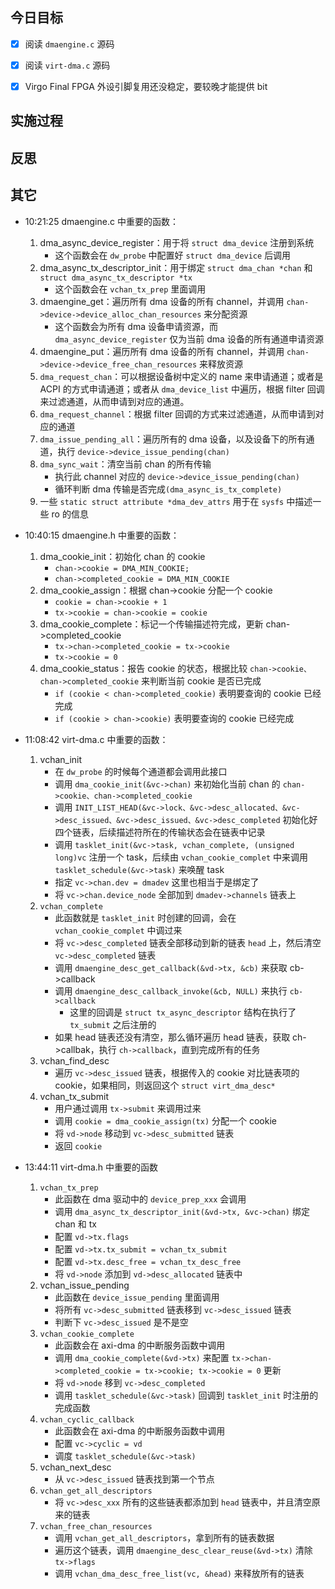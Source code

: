 

## 今日目标 
- [x] 阅读 `dmaengine.c` 源码
- [x] 阅读 `virt-dma.c` 源码
- [x] Virgo Final FPGA 外设引脚复用还没稳定，要较晚才能提供 bit


## 实施过程




## 反思



## 其它 
- 10:21:25 
	dmaengine.c 中重要的函数：
	1. dma_async_device_register：用于将 `struct dma_device` 注册到系统
		- 这个函数会在 `dw_probe` 中配置好 `struct dma_device` 后调用
	2. dma_async_tx_descriptor_init：用于绑定 `struct dma_chan *chan` 和 `struct dma_async_tx_descriptor *tx`
		- 这个函数会在 `vchan_tx_prep` 里面调用
	3. dmaengine_get：遍历所有 dma 设备的所有 channel，并调用 `chan->device->device_alloc_chan_resources` 来分配资源
		- 这个函数会为所有 dma 设备申请资源，而 `dma_async_device_register` 仅为当前 dma 设备的所有通道申请资源
	4. dmaengine_put：遍历所有 dma 设备的所有 channel，并调用 `chan->device->device_free_chan_resources` 来释放资源
	5. `dma_request_chan`：可以根据设备树中定义的 name 来申请通道；或者是 ACPI 的方式申请通道；或者从 `dma_device_list` 中遍历，根据 filter 回调来过滤通道，从而申请到对应的通道。
	6. `dma_request_channel`：根据 filter 回调的方式来过滤通道，从而申请到对应的通道
	7. `dma_issue_pending_all`：遍历所有的 dma 设备，以及设备下的所有通道，执行 `device->device_issue_pending(chan)`
	8. `dma_sync_wait`：清空当前 chan 的所有传输
		- 执行此 channel 对应的 `device->device_issue_pending(chan)`
		- 循环判断 dma 传输是否完成`(dma_async_is_tx_complete)`
	9. 一些 `static struct attribute *dma_dev_attrs` 用于在 `sysfs` 中描述一些 ro 的信息 
	
- 10:40:15 
	dmaengine.h 中重要的函数：
	1. dma_cookie_init：初始化 chan 的 cookie
		- `chan->cookie = DMA_MIN_COOKIE;`
		- `chan->completed_cookie = DMA_MIN_COOKIE`
	2. dma_cookie_assign：根据 chan->cookie 分配一个 cookie
		- `cookie = chan->cookie + 1`
		- `tx->cookie = chan->cookie = cookie`
	3. dma_cookie_complete：标记一个传输描述符完成，更新 chan->completed_cookie
		- `tx->chan->completed_cookie = tx->cookie`
		- `tx->cookie = 0`
	4. dma_cookie_status：报告 cookie 的状态，根据比较 `chan->cookie、chan->completed_cookie` 来判断当前 cookie 是否已完成
		- `if (cookie < chan->completed_cookie)` 表明要查询的 cookie 已经完成
		- `if (cookie > chan->cookie)` 表明要查询的 cookie 已经完成 
- 11:08:42 
	virt-dma.c 中重要的函数：
	1. vchan_init
		- 在 `dw_probe` 的时候每个通道都会调用此接口
		- 调用 `dma_cookie_init(&vc->chan)` 来初始化当前 chan 的 `chan->cookie、chan->completed_cookie`
		- 调用 `INIT_LIST_HEAD(&vc->lock、&vc->desc_allocated、&vc->desc_issued、&vc->desc_issued、&vc->desc_completed` 初始化好四个链表，后续描述符所在的传输状态会在链表中记录
		- 调用 `tasklet_init(&vc->task, vchan_complete, (unsigned long)vc` 注册一个 task，后续由 `vchan_cookie_complet` 中来调用 `tasklet_schedule(&vc->task)` 来唤醒 task
		- 指定 `vc->chan.dev = dmadev` 这里也相当于是绑定了
		- 将 `vc->chan.device_node` 全部加到 `dmadev->channels` 链表上
	2. `vchan_complete`
		- 此函数就是 `tasklet_init` 时创建的回调，会在 `vchan_cookie_complet` 中调过来
		- 将 `vc->desc_completed` 链表全部移动到新的链表 `head` 上，然后清空 `vc->desc_completed` 链表
		- 调用 `dmaengine_desc_get_callback(&vd->tx, &cb)` 来获取 cb->callback
		- 调用 `dmaengine_desc_callback_invoke(&cb, NULL)` 来执行 `cb->callback` 
			- 这里的回调是 `struct tx_async_descriptor` 结构在执行了 `tx_submit` 之后注册的
		- 如果 head 链表还没有清空，那么循环遍历 head 链表，获取 ch->callbak，执行 `ch->callback`，直到完成所有的任务
	3. vchan_find_desc
		- 遍历 `vc->desc_issued` 链表，根据传入的 cookie 对比链表项的 cookie，如果相同，则返回这个 `struct virt_dma_desc*` 
	4. vchan_tx_submit
		- 用户通过调用 `tx->submit` 来调用过来
		- 调用 `cookie = dma_cookie_assign(tx)` 分配一个 cookie
		- 将 `vd->node` 移动到 `vc->desc_submitted` 链表
		- 返回 `cookie` 
- 13:44:11 
	virt-dma.h 中重要的函数
	1. `vchan_tx_prep`
		- 此函数在 dma 驱动中的 `device_prep_xxx` 会调用
		- 调用 `dma_async_tx_descriptor_init(&vd->tx, &vc->chan)` 绑定 chan 和 tx
		- 配置 `vd->tx.flags`
		- 配置 `vd->tx.tx_submit = vchan_tx_submit`
		- 配置 `vd->tx.desc_free = vchan_tx_desc_free`
		- 将 `vd->node` 添加到 `vd->desc_allocated` 链表中
	2. vchan_issue_pending
		- 此函数在 `device_issue_pending` 里面调用
		- 将所有 `vc->desc_submitted` 链表移到 `vc->desc_issued` 链表
		- 判断下 `vc->desc_issued` 是不是空
	3. `vchan_cookie_complete`
		- 此函数会在 axi-dma 的中断服务函数中调用
		- 调用 `dma_cookie_complete(&vd->tx)` 来配置 `tx->chan->completed_cookie = tx->cookie; tx->cookie = 0` 更新
		- 将 `vd->node` 移到 `vc->desc_completed`
		- 调用 `tasklet_schedule(&vc->task)` 回调到 `tasklet_init` 时注册的完成函数
	4. `vchan_cyclic_callback`
		- 此函数会在 axi-dma 的中断服务函数中调用
		- 配置 `vc->cyclic = vd`
		- 调度 `tasklet_schedule(&vc->task)`
	5. vchan_next_desc
		- 从 `vc->desc_issued` 链表找到第一个节点
	6. `vchan_get_all_descriptors`
		- 将 `vc->desc_xxx` 所有的这些链表都添加到 `head` 链表中，并且清空原来的链表
	7. `vchan_free_chan_resources`
		- 调用 `vchan_get_all_descriptors`，拿到所有的链表数据
		- 遍历这个链表，调用 `dmaengine_desc_clear_reuse(&vd->tx)` 清除 `tx->flags`
		- 调用 `vchan_dma_desc_free_list(vc, &head)` 来释放所有的链表 